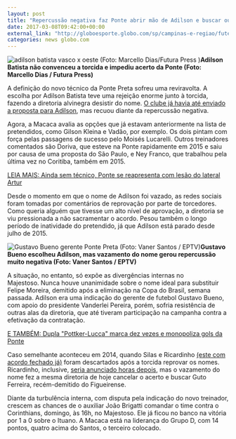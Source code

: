 ```yaml
---
layout: post
title: "Repercussão negativa faz Ponte abrir mão de Adilson e buscar outro técnico"
date: 2017-03-08T09:42:00+00:00
external_link: "http://globoesporte.globo.com/sp/campinas-e-regiao/futebol/times/ponte-preta/noticia/2017/03/repercussao-negativa-faz-ponte-abrir-mao-de-adilson-e-buscar-outro-tecnico.html"
categories: news globo.com
---
```

 ![adilson batista vasco x oeste (Foto: Marcello Dias/Futura Press )](http://s2.glbimg.com/qtV94iIkOgdVmdzsaicj7hwJVjw=/263x0:1500x948/300x230/s.glbimg.com/es/ge/f/original/2014/05/10/adilsonbatista-marcellodias-fut-.jpg "adilson batista vasco x oeste (Foto: Marcello Dias/Futura Press )")**Adilson Batista não convenceu a torcida e impediu acerto da Ponte (Foto: Marcello Dias / Futura Press)**

A definição do novo técnico da Ponte Preta sofreu uma reviravolta. A escolha por Adilson Batista teve uma rejeição enorme junto à torcida, fazendo a diretoria alvinegra desistir do nome. [O clube já havia até enviado a proposta para Adilson](http://globoesporte.globo.com/sp/campinas-e-regiao/futebol/times/ponte-preta/noticia/2017/03/ponte-escolhe-adilson-batista-para-ser-o-novo-treinador-e-aguarda-resposta.html), mas recuou diante da repercussão negativa.

Agora, a Macaca avalia as opções que já estavam anteriormente na lista de pretendidos, como Gilson Kleina e Vadão, por exemplo. Os dois pintam com força pelas passagens de sucesso pelo Moisés Lucarelli. Outros treinadores comentados são Doriva, que esteve na Ponte rapidamente em 2015 e saiu por causa de uma proposta do São Paulo, e Ney Franco, que trabalhou pela última vez no Coritiba, também em 2015.

[LEIA MAIS: Ainda sem técnico, Ponte se reapresenta com lesão do lateral Artur](http://globoesporte.globo.com/sp/campinas-e-regiao/futebol/times/ponte-preta/noticia/2017/03/espera-de-adilson-ponte-preta-se-reapresenta-com-desfalque-de-artur.html)

Desde o momento em que o nome de Adilson foi vazado, as redes sociais foram tomadas por comentários de reprovação por parte de torcedores. Como queria alguém que tivesse um alto nível de aprovação, a diretoria se viu pressionada a não sacramentar o acordo. Pesou também o longo período de inatividade do pretendido, já que Adilson está parado desde julho de 2015.

 ![Gustavo Bueno gerente Ponte Preta (Foto: Vaner Santos / EPTV)](http://s2.glbimg.com/IcZ5EkoGWS4QL75gWAQ04oRASjI=/0x0:950x468/690x340/s.glbimg.com/es/ge/f/original/2017/02/17/bueno1.jpg "Gustavo Bueno gerente Ponte Preta (Foto: Vaner Santos / EPTV)")**Gustavo Bueno escolheu Adilson, mas vazamento do nome gerou repercussão muito negativa (Foto: Vaner Santos / EPTV)**

A situação, no entanto, só expõe as divergências internas no Majestoso.&nbsp;Nunca houve unanimidade sobre o nome ideal para substituir Felipe Moreira, demitido após a eliminação na Copa do Brasil, semana passada. Adilson era uma indicação do gerente de futebol Gustavo Bueno, com apoio do presidente Vanderlei Pereira, porém, sofria resistência de outras alas da diretoria, que até tiveram participação na campanha contra a efetivação da contratação.

[E TAMBÉM: Dupla "Pottker-Lucca" marca dez vezes e monopoliza gols da Ponte](http://globoesporte.globo.com/sp/campinas-e-regiao/futebol/times/ponte-preta/noticia/2017/03/dupla-pottker-lucca-marca-dez-vezes-e-monopoliza-gols-da-ponte.html)

Caso semelhante aconteceu em 2014, quando Silas e Ricardinho [(este com acordo fechado já)](http://globoesporte.globo.com/sp/campinas-e-regiao/futebol/times/ponte-preta/noticia/2014/07/ricardinho-e-o-novo-tecnico-da-ponte.html) foram descartados após a torcida reprovar os nomes. Ricardinho, inclusive, [seria anunciado horas depois](http://globoesporte.globo.com/sp/campinas-e-regiao/futebol/times/ponte-preta/noticia/2014/07/ponte-derruba-acordo-com-ricardinho-e-anuncia-guto-ferreira-para-serie-b.html), mas o vazamento do nome fez a mesma diretoria de hoje cancelar o acerto e buscar Guto Ferreira, recém-demitido do Figueirense.

Diante da turbulência interna, com disputa pela indicação do novo treinador, crescem as chances de o auxiliar João Brigatti comandar o time contra o Corinthians, domingo, às 16h, no Majestoso. Ele já ficou no banco na vitória por 1 a 0 sobre o Ituano. A Macaca está na liderança do Grupo D, com 14 pontos, quatro acima do Santos, o terceiro colocado.

